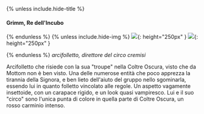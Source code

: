 {% unless include.hide-title %}
#### Grimm, Re dell'Incubo

{% endunless %}
{% unless include.hide-img %}
![](https://images-wixmp-ed30a86b8c4ca887773594c2.wixmp.com/f/c04390e8-92d2-41c5-ab1f-eb71d8cbbab2/dck7kag-be044e5b-337b-4187-a9ed-2830d71e52ce.png/v1/fill/w_1024,h_673,q_80,strp/grimm___hollow_knight_fanart_by_zummeng_dck7kag-fullview.jpg?token=eyJ0eXAiOiJKV1QiLCJhbGciOiJIUzI1NiJ9.eyJzdWIiOiJ1cm46YXBwOjdlMGQxODg5ODIyNjQzNzNhNWYwZDQxNWVhMGQyNmUwIiwiaXNzIjoidXJuOmFwcDo3ZTBkMTg4OTgyMjY0MzczYTVmMGQ0MTVlYTBkMjZlMCIsIm9iaiI6W1t7ImhlaWdodCI6Ijw9NjczIiwicGF0aCI6IlwvZlwvYzA0MzkwZTgtOTJkMi00MWM1LWFiMWYtZWI3MWQ4Y2JiYWIyXC9kY2s3a2FnLWJlMDQ0ZTViLTMzN2ItNDE4Ny1hOWVkLTI4MzBkNzFlNTJjZS5wbmciLCJ3aWR0aCI6Ijw9MTAyNCJ9XV0sImF1ZCI6WyJ1cm46c2VydmljZTppbWFnZS5vcGVyYXRpb25zIl19.B7oBeKglKjQNTBQVX9AOBotkJyjr1VOjxi2TNTVXzBY){: height="250px" } ![](https://d.furaffinity.net/art/viktria/1540976274/1540976260.viktria_lets_dance.png){: height="250px" }

{% endunless %}
*arcifolletto, direttore del circo cremisi*

Arcifolletto che risiede con la sua "troupe" nella Coltre Oscura, visto che da Mottom non è ben visto. Una delle numerose entità che poco apprezza la tirannia della Signora, e ben lieto dell'aiuto del gruppo nello sgominarla, essendo lui in quanto folletto vincolato alle regole. Un aspetto vagamente insettoide, con un carapace rigido, e un look quasi vampiresco. Lui e il suo "circo" sono l'unica punta di colore in quella parte di Coltre Oscura, un rosso carminio intenso.
